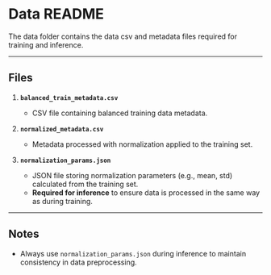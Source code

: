 # Data README

The data folder contains the data csv and metadata files required for training and inference.

---

## Files

1. **`balanced_train_metadata.csv`**  
   - CSV file containing balanced training data metadata.

2. **`normalized_metadata.csv`**  
   - Metadata processed with normalization applied to the training set.

3. **`normalization_params.json`**  
   - JSON file storing normalization parameters (e.g., mean, std) calculated from the training set.  
   - **Required for inference** to ensure data is processed in the same way as during training.

---

## Notes

- Always use `normalization_params.json` during inference to maintain consistency in data preprocessing.
